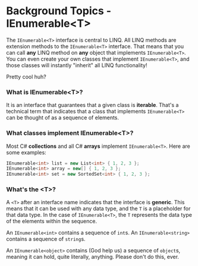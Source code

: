 [//]: # (GENERATED FILE -- DO NOT EDIT)
# Background Topics - IEnumerable&lt;T&gt;

The `IEnumerable<T>` interface is central to LINQ. All LINQ methods are extension methods to the `IEnumerable<T>` interface. That means that you can call **any** LINQ method on **any** object that implements `IEnumerable<T>`. You can even create your own classes that implement `IEnumerable<T>`, and those classes will instantly "inherit" all LINQ functionality!

Pretty cool huh?

### What is IEnumerable&lt;T&gt;?
It is an interface that guarantees that a given class is **iterable**. That's a technical term that indicates that a class that implements `IEnumerable<T>` can be thought of as a sequence of elements.

### What classes implement IEnumerable&lt;T&gt;?
Most C# **collections** and all C# **arrays** implement `IEnumerable<T>`. Here are some examples:

```csharp
IEnumerable<int> list = new List<int> { 1, 2, 3 };
IEnumerable<int> array = new[] { 1, 2, 3 };
IEnumerable<int> set = new SortedSet<int> { 1, 2, 3 };
```

### What's the &lt;T&gt;?
A `<T>` after an interface name indicates that the interface is **generic**. This means that it can be used with any data type, and the `T` is a placeholder for that data type. In the case of `IEnumerable<T>`, the `T` represents the data type of the elements within the sequence.

An `IEnumerable<int>` contains a sequence of `int`s. An `IEnumerable<string>` contains a sequence of `string`s.

An `IEnumerable<object>` contains (God help us) a sequence of `object`s, meaning it can hold, quite literally, anything. Please don't do this, ever.